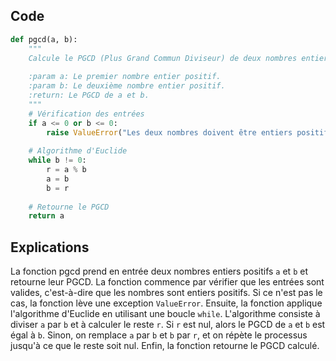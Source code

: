 ## Code

```python
def pgcd(a, b):
    """
    Calcule le PGCD (Plus Grand Commun Diviseur) de deux nombres entiers positifs a et b en utilisant l'algorithme d'Euclide.
    
    :param a: Le premier nombre entier positif.
    :param b: Le deuxième nombre entier positif.
    :return: Le PGCD de a et b.
    """
    # Vérification des entrées
    if a <= 0 or b <= 0:
        raise ValueError("Les deux nombres doivent être entiers positifs.")
    
    # Algorithme d'Euclide
    while b != 0:
        r = a % b
        a = b
        b = r
    
    # Retourne le PGCD
    return a
```

## Explications

La fonction pgcd prend en entrée deux nombres entiers positifs ```a``` et ```b``` et retourne leur PGCD. La fonction commence par vérifier que les entrées sont valides, c'est-à-dire que les nombres sont entiers positifs. Si ce n'est pas le cas, la fonction lève une exception ```ValueError```. Ensuite, la fonction applique l'algorithme d'Euclide en utilisant une boucle ```while```. L'algorithme consiste à diviser ```a``` par ```b``` et à calculer le reste ```r```. Si ```r``` est nul, alors le PGCD de ```a``` et ```b``` est égal à ```b```. Sinon, on remplace ```a``` par ```b``` et ```b``` par ```r```, et on répète le processus jusqu'à ce que le reste soit nul. Enfin, la fonction retourne le PGCD calculé.